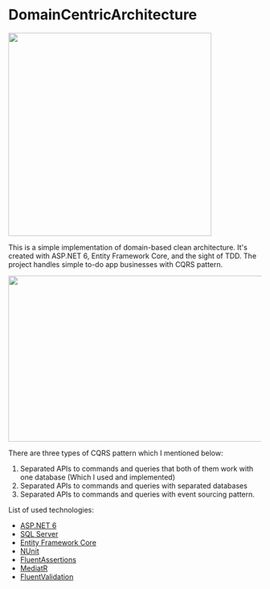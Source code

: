 # DomainCentricArchitecture
<img align="center" width="404" height="404" src="https://i.ibb.co/7CTfWfG/database-centrics-vs-domain-centric-architecture.png" />

This is a simple implementation of domain-based clean architecture. It's created with ASP.NET 6, Entity Framework Core, and the sight of TDD. The project handles simple to-do app businesses with CQRS pattern.

<img align="center" width="701" height="330" src="https://i.ibb.co/KNdNBf6/Untitled.jpg" />

There are three types of CQRS pattern which I mentioned below:
  1. Separated APIs to commands and queries that both of them work with one database (Which I used and implemented)
  2. Separated APIs to commands and queries with separated databases
  3. Separated APIs to commands and queries with event sourcing pattern.


List of used technologies:
* [ASP.NET 6](https://docs.microsoft.com/en-us/aspnet/core/introduction-to-aspnet-core?view=aspnetcore-6.0)
* [SQL Server](https://docs.microsoft.com/en-us/sql/sql-server/?view=sql-server-ver16)
* [Entity Framework Core](https://docs.microsoft.com/en-us/ef/core/)
* [NUnit](https://nunit.org/)
* [FluentAssertions](https://fluentassertions.com/)
* [MediatR](https://github.com/jbogard/MediatR)
* [FluentValidation](https://github.com/FluentValidation/FluentValidation)

